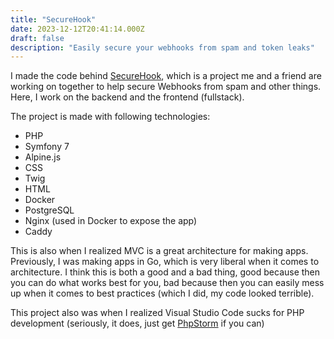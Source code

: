 ```yaml
---
title: "SecureHook"
date: 2023-12-12T20:41:14.000Z
draft: false
description: "Easily secure your webhooks from spam and token leaks"
---
```


I made the code behind [SecureHook](https://securehook.net), which is a project me and a friend are working on together to help secure Webhooks from spam and other things. Here, I work on the backend and the frontend (fullstack).

The project is made with following technologies:
- PHP
- Symfony 7
- Alpine.js
- CSS
- Twig
- HTML
- Docker
- PostgreSQL
- Nginx (used in Docker to expose the app)
- Caddy

This is also when I realized MVC is a great architecture for making apps. Previously, I was making apps in Go, which is very liberal when it comes to architecture. I think this is both a good and a bad thing, good because then you can do what works best for you, bad because then you can easily mess up when it comes to best practices (which I did, my code looked terrible).

This project also was when I realized Visual Studio Code sucks for PHP development (seriously, it does, just get [PhpStorm](https://www.jetbrains.com/phpstorm/) if you can)